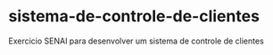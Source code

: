 # sistema-de-controle-de-clientes
Exercicio SENAI  para desenvolver um sistema de controle de clientes 
